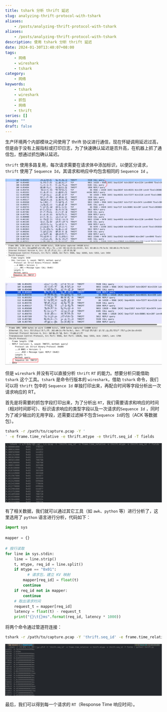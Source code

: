 ```yaml
---
title: tshark 分析 thrift 延迟
slug: analyzing-thrift-protocol-with-tshark
aliases:
    - /posts/analyzing-thrift-protocol-with-tshark
aliases:
    - /posts/analyzing-thrift-protocol-with-tshark
description: 使用 tshark 分析 thrift 延迟
date: 2024-01-30T13:40:07+08:00
tags:
    - 网络
    - wireshark
    - tshark
category:
    - 网络
keywords:
    - tshark
    - wireshark
    - 抓包
    - 网络
    - thrift
series: []
image: ""
draft: false
---
```


生产环境两个内部模块之间使用了 thrift 协议进行通信，现在怀疑调用延迟过高，但是由于没有上报指标或打印日志，为了快速确认延迟是否升高，在机器上抓了通信包，想通过抓包确认延迟。

`thrift` 使用多路复用，每次请求需要在请求体中添加标识，以便区分请求，`thrift` 使用了 `Sequence Id`，其请求和响应中均包含相同的 `Sequence Id` 。

![图1、thrift 请求](./analyzing-thrift-protocol-with-tshark/01_thrift_请求.png)

![图2、thrift 响应](./analyzing-thrift-protocol-with-tshark/02_thrift_响应.png)

但是 `wireshark` 并没有可以直接分析 `thrift` `RT` 的能力。想要分析只能借助 `tshark` 这个工具。`tshark` 是命令行版本的 `wireshark`，借助 `tshark` 命令，我们可以将 `thrift` 包中的 `Sequence Id` 单独打印出来，再配合时间等字段分析出一次请求响应的 RT。

首先是将需要的抓包字段打印出来，为了分析出 `RT`，我们需要请求和响应的时间（相对时间即可）、标识请求响应的类型字段以及一次请求的`Sequence Id` ，同时为了减少输出的无用字段，还需要过滤掉不包含`Sequence Id`的包（ACK 等数据包）。

```bash
tshark -r /path/to/capture.pcap -Y '
' -e frame.time_relative -e thrift.mtype -e thrift.seq_id -T fields
```

![图3、数据包必要字段列](./analyzing-thrift-protocol-with-tshark/03_数据包必要字段列.png)

有了相关数据，我们就可以通过其它工具（如 `awk`、`python` 等）进行分析了，这里选用了 `python` 语言进行分析，代码如下：

```python
import sys

mapper = {}

# 按行读取
for line in sys.stdin:
    line = line.strip()
    t, mtype, req_id = line.split()
    if mtype == "0x01":
          # 请求包，建立 KV 映射
        mapper[req_id] = float(t)
        continue
    if req_id not in mapper:
        continue
    # 取出请求时间
    request_t = mapper[req_id]
    latency = float(t) - request_t
    print("{}\t{}ms".format(req_id, latency * 1000))
```

将两个命令通过管道符连接：

```bash
tshark -r /path/to/capture.pcap -Y 'thrift.seq_id' -e frame.time_relative -e thrift.mtype -e thrift.seq_id -T fields | python3 thrift.py
```

![图4、thrift 请求的RT](./analyzing-thrift-protocol-with-tshark/04_thrift_请求的RT.png)

最后，我们可以得到每一个请求的 `RT`（Response Time 响应时间）。
